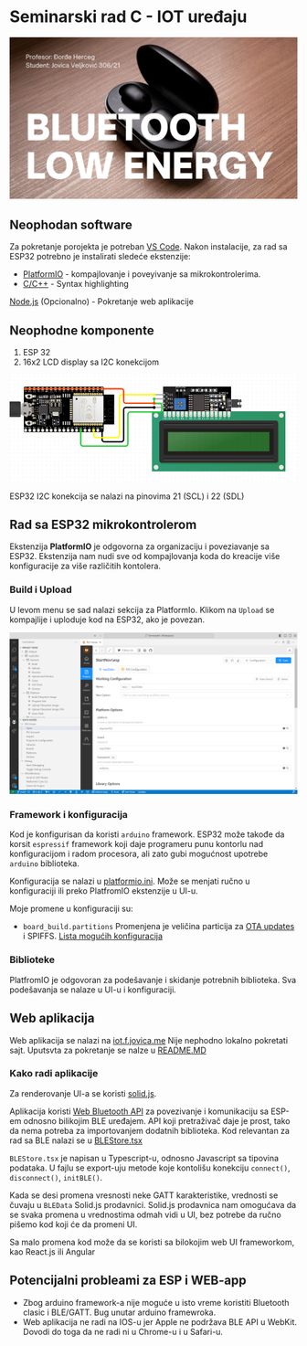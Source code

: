 # Seminarski rad C - IOT uređaju
![img](.github/assets/BLUETOOTHLOWENERGY.jpg)

## Neophodan software

Za pokretanje porojekta je potreban [VS Code](https://code.visualstudio.com/). Nakon instalacije, za rad sa ESP32 potrebno je instalirati sledeće ekstenzije:
- [PlatformIO](https://marketplace.visualstudio.com/items?itemName=platformio.platformio-ide) - kompajlovanje i poveyivanje sa mikrokontrolerima.
- [C/C++](https://marketplace.visualstudio.com/items?itemName=ms-vscode.cpptools) - Syntax highlighting 

[Node.js](https://nodejs.org/en) (Opcionalno) - Pokretanje web aplikacije


## Neophodne komponente
1. ESP 32
2. 16x2 LCD display sa I2C konekcijom

![img](.github/assets/b.png)

ESP32 I2C konekcija se nalazi na pinovima 21 (SCL) i 22 (SDL) 

## Rad sa ESP32 mikrokontrolerom

Ekstenzija **PlatformIO** je odgovorna za organizaciju i poveziavanje sa ESP32. Ekstenzija nam nudi sve od kompajlovanja koda do kreacije više konfiguracije za više različitih kontolera. 

### Build i Upload

U levom menu se sad nalazi sekcija za PlatformIo. Klikom na `Upload` se kompajlije i uploduje kod na ESP32, ako je povezan.

![img](.github/assets/meni.png)

### Framework i konfiguracija

Kod je konfigurisan da koristi `arduino` framework. ESP32 može takođe da korsit `espressif` framework koji daje programeru punu kontorlu nad konfiguracijom i radom procesora, ali zato gubi mogućnost upotrebe `arduino` biblioteka. 

Konfiguracija se nalazi u [platformio.ini](esp/platformio.ini). Može se menjati ručno u konfiguraciji ili preko PlatfromIO ekstenzije u UI-u.

Moje promene u konfiguraciji su:

- `board_build.partitions` Promenjena je veličina particija za [OTA updates](https://docs.platformio.org/en/latest/platforms/espressif32.html#over-the-air-ota-update) i SPIFFS. [Lista mogućih konfiguracija](https://github.com/espressif/arduino-esp32/tree/master/tools/partitions)

### Biblioteke 

PlatfromIO je odgovoran za podešavanje i skidanje potrebnih biblioteka. Sva podešavanja se nalaze u UI-u i konfiguraciji.


## Web aplikacija

Web aplikacija se nalazi na [iot.f.jovica.me](https://iot.f.jovica.me)
Nije nephodno lokalno pokretati sajt. Uputsvta za pokretanje se nalze u [README.MD](web/README.md)

### Kako radi aplikacije
Za renderovanje UI-a se koristi [solid.js](https://www.solidjs.com/). 

Aplikacija koristi [Web Bluetooth API](https://developer.mozilla.org/en-US/docs/Web/API/Web_Bluetooth_API) za povezivanje i komunikaciju sa ESP-em odnosno bilikojim BLE uređajem. API koji pretraživač daje je prost, tako da nema potreba za importovanjem dodatnih biblioteka. Kod relevantan za rad sa BLE nalazi se u [BLEStore.tsx](src/store/BLEStore.tsx)

`BLEStore.tsx` je napisan u Typescript-u, odnosno Javascript sa tipovina podataka. U fajlu se export-uju metode koje kontolišu konekciju `connect()`, `disconnect()`, `initBLE()`.

Kada se desi promena vresnosti neke GATT karakteristike, vrednosti se čuvaju u `BLEData` Solid.js prodavnici. Solid.js prodavnica nam omogućava da se svaka promena u vrednostima odmah vidi u UI, bez potrebe da ručno pišemo kod koji će da promeni UI.

Sa  malo promena kod može da se koristi sa bilokojim web UI frameworkom, kao React.js ili Angular

## Potencijalni probleami za ESP i WEB-app

- Zbog arduino framework-a nije moguće u isto vreme koristiti Bluetooth clasic i BLE/GATT. Bug unutar arduino framewroka.
- Web aplikacija ne radi na IOS-u jer Apple ne podržava BLE API u WebKit. Dovodi do toga da ne radi ni u Chrome-u i u Safari-u.
